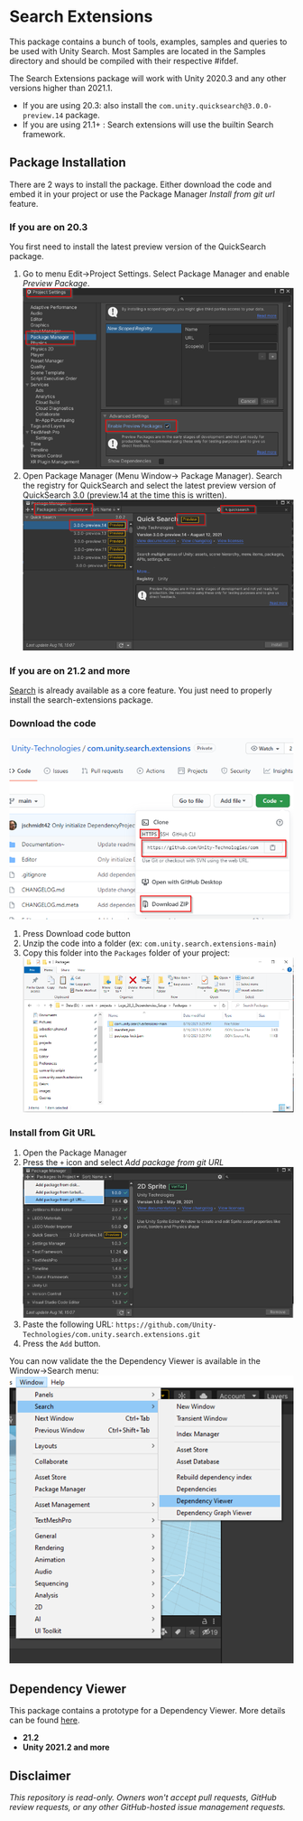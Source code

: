 # Search Extensions

This package contains a bunch of tools, examples, samples and queries to be used with Unity Search. Most Samples are located in the Samples directory and should be compiled with their respective #ifdef.

The Search Extensions package will work with Unity 2020.3 and any other versions higher than 2021.1.
- If you are using 20.3: also install the `com.unity.quicksearch@3.0.0-preview.14` package.
- If you are using 21.1+ : Search extensions will use the builtin Search framework.

## Package Installation

There are 2 ways to install the package. Either download the code and embed it in your project or use the Package Manager *Install from git url* feature.

### If you are on 20.3

You first need to install the latest preview version of the QuickSearch package. 

1) Go to menu Edit->Project Settings. Select Package Manager and enable *Preview Package*.
![preview package](Documentation~/images/installation_package_manager_enable_preview.png)
2) Open Package Manager (Menu Window-> Package Manager). Search the registry for QuickSearch and select the latest preview version of QuickSearch 3.0 (preview.14 at the time this is written).
![preview package](Documentation~/images/installation_package_manager_download_quicksearch_preview.png)

### If you are on 21.2 and more

[Search](https://docs.unity3d.com/2021.1/Documentation/Manual/search-overview.html) is already available as a core feature. You just need to properly install the search-extensions package.

### Download the code

![installation](Documentation~/images/installation.png)

1) Press Download code button
2) Unzip the code into a folder (ex: `com.unity.search.extensions-main`)
3) Copy this folder into the `Packages` folder of your project:
![local package](Documentation~/images/installation_copy_local_package.png)

### Install from Git URL

1) Open the Package Manager
2) Press the `+` icon and select *Add package from git URL*
![local package](Documentation~/images/installation_add_git_url.png)
3) Paste the following URL: `https://github.com/Unity-Technologies/com.unity.search.extensions.git`
4) Press the `Add` button.

You can now validate the the Dependency Viewer is available in the Window->Search menu:
![local package](Documentation~/images/search_menu_dependency_viewer.png)


## Dependency Viewer

This package contains a prototype for a Dependency Viewer. More details can be found [here](Documentation~/index.md).

- **21.2**
- **Unity 2021.2 and more**
## Disclaimer

*This repository is read-only. Owners won't accept pull requests, GitHub review requests, or any other GitHub-hosted issue management requests.*
